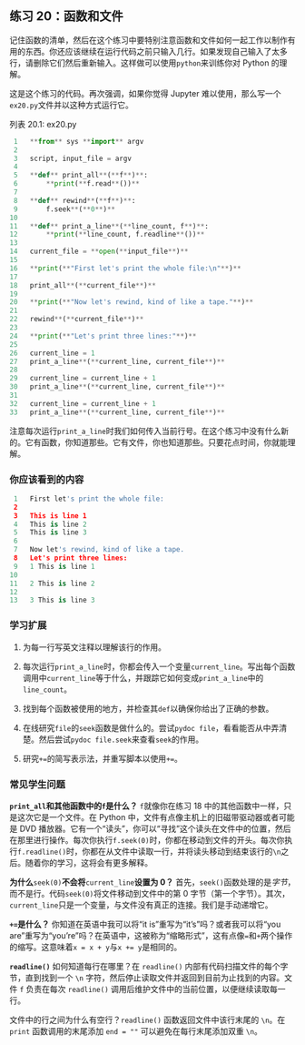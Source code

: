 ## 练习 20：函数和文件

记住函数的清单，然后在这个练习中要特别注意函数和文件如何一起工作以制作有用的东西。你还应该继续在运行代码之前只输入几行。如果发现自己输入了太多行，请删除它们然后重新输入。这样做可以使用`python`来训练你对 Python 的理解。

这是这个练习的代码。再次强调，如果你觉得 Jupyter 难以使用，那么写一个`ex20.py`文件并以这种方式运行它。

列表 20.1: ex20.py

```py
 1   **from** sys **import** argv
 2
 3   script, input_file = argv
 4
 5   **def** print_all**(**f**)**:
 6       **print(**f.read**())**
 7
 8   **def** rewind**(**f**)**:
 9       f.seek**(**0**)**
10
11   **def** print_a_line**(**line_count, f**)**:
12       **print(**line_count, f.readline**())**
13
14   current_file = **open(**input_file**)**
15
16   **print(**"First let's print the whole file:\n"**)**
17
18   print_all**(**current_file**)**
19
20   **print(**"Now let's rewind, kind of like a tape."**)**
21
22   rewind**(**current_file**)**
23
24   **print(**"Let's print three lines:"**)**
25
26   current_line = 1
27   print_a_line**(**current_line, current_file**)**
28
29   current_line = current_line + 1
30   print_a_line**(**current_line, current_file**)**
31
32   current_line = current_line + 1
33   print_a_line**(**current_line, current_file**)**
```

注意每次运行`print_a_line`时我们如何传入当前行号。在这个练习中没有什么新的。它有函数，你知道那些。它有文件，你也知道那些。只要花点时间，你就能理解。

### 你应该看到的内容

```py
 1   First let's print the whole file:
 2
 3   This is line 1
 4   This is line 2
 5   This is line 3
 6
 7   Now let's rewind, kind of like a tape.
 8   Let's print three lines:
 9   1 This is line 1
10
11   2 This is line 2
12
13   3 This is line 3
```

### 学习扩展

1.  为每一行写英文注释以理解该行的作用。

2.  每次运行`print_a_line`时，你都会传入一个变量`current_line`。写出每个函数调用中`current_line`等于什么，并跟踪它如何变成`print_a_line`中的`line_count`。

3.  找到每个函数被使用的地方，并检查其`def`以确保你给出了正确的参数。

4.  在线研究`file`的`seek`函数是做什么的。尝试`pydoc file`，看看能否从中弄清楚。然后尝试`pydoc file.seek`来查看`seek`的作用。

5.  研究`+=`的简写表示法，并重写脚本以使用`+=`。

### 常见学生问题

**`print_all`和其他函数中的`f`是什么？** `f`就像你在练习 18 中的其他函数中一样，只是这次它是一个文件。在 Python 中，文件有点像主机上的旧磁带驱动器或者可能是 DVD 播放器。它有一个“读头”，你可以“寻找”这个读头在文件中的位置，然后在那里进行操作。每次你执行`f.seek(0)`时，你都在移动到文件的开头。每次你执行`f.readline()`时，你都在从文件中读取一行，并将读头移动到结束该行的`\n`之后。随着你的学习，这将会有更多解释。

**为什么**`seek(0)`**不会将**`current_line`**设置为 0？** 首先，`seek()`函数处理的是*字节*，而不是行。代码`seek(0)`将文件移动到文件中的第 0 字节（第一个字节）。其次，`current_line`只是一个变量，与文件没有真正的连接。我们是手动递增它。

**`+=`是什么？** 你知道在英语中我可以将“it is”重写为“it’s”吗？或者我可以将“you are”重写为“you’re”吗？在英语中，这被称为“缩略形式”，这有点像`=`和`+`两个操作的缩写。这意味着`x = x + y`与`x += y`是相同的。

**`readline()`** 如何知道每行在哪里？在 `readline()` 内部有代码扫描文件的每个字节，直到找到一个 `\n` 字符，然后停止读取文件并返回到目前为止找到的内容。文件 `f` 负责在每次 `readline()` 调用后维护文件中的当前位置，以便继续读取每一行。

文件中的行之间为什么有空行？`readline()` 函数返回文件中该行末尾的 `\n`。在 `print` 函数调用的末尾添加 `end = ""` 可以避免在每行末尾添加双重 `\n`。
